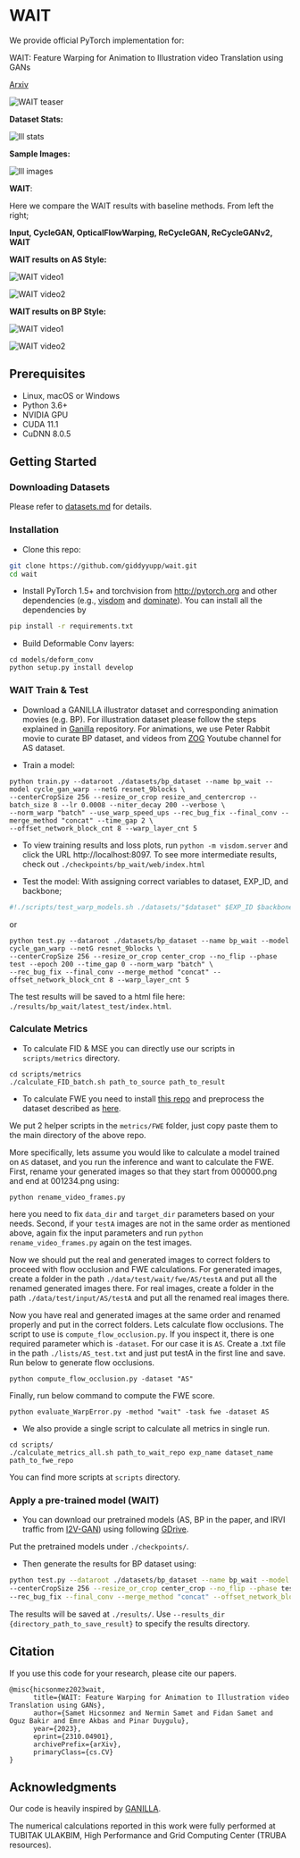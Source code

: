# WAIT

We provide official PyTorch implementation for: 

WAIT: Feature Warping for Animation to Illustration video Translation using GANs

[Arxiv](https://arxiv.org/abs/2310.04901)


![WAIT teaser](docs/figs/BP_seq2_teaser.gif)

**Dataset Stats:**

![Ill stats](docs/figs/dataset_stats.png)

**Sample Images:**

![Ill images](docs/figs/ill_animation_dataset.png)


**WAIT**:

Here we compare the WAIT results with baseline methods.
From left the right; 

**Input, CycleGAN, OpticalFlowWarping, ReCycleGAN, ReCycleGANv2, WAIT** 

**WAIT results on AS Style:**

![WAIT video1](docs/figs/AS_seq1.gif)

![WAIT video2](docs/figs/AS_seq2.gif)

**WAIT results on BP Style:**

![WAIT video1](docs/figs/BP_seq1.gif)

![WAIT video2](docs/figs/BP_seq2.gif)


## Prerequisites
- Linux, macOS or Windows
- Python 3.6+
- NVIDIA GPU
- CUDA 11.1
- CuDNN 8.0.5

## Getting Started

### Downloading Datasets
Please refer to [datasets.md](docs/datasets.md) for details.

### Installation

- Clone this repo:
```bash
git clone https://github.com/giddyyupp/wait.git
cd wait
```

- Install PyTorch 1.5+ and torchvision from http://pytorch.org and other dependencies (e.g., [visdom](https://github.com/facebookresearch/visdom) and [dominate](https://github.com/Knio/dominate)). You can install all the dependencies by
```bash
pip install -r requirements.txt
```

- Build Deformable Conv layers:
```
cd models/deform_conv
python setup.py install develop
```
### WAIT Train & Test

- Download a GANILLA illustrator dataset and corresponding animation movies (e.g. BP). For illustration dataset please follow the steps explained in [Ganilla](https://github.com/giddyyupp/ganilla) repository. For animations, we use Peter Rabbit movie to curate BP dataset, and videos from [ZOG](https://www.youtube.com/@ZogOfficial) Youtube channel for AS dataset.  


- Train a model:
```
python train.py --dataroot ./datasets/bp_dataset --name bp_wait --model cycle_gan_warp --netG resnet_9blocks \ 
--centerCropSize 256 --resize_or_crop resize_and_centercrop --batch_size 8 --lr 0.0008 --niter_decay 200 --verbose \ 
--norm_warp "batch" --use_warp_speed_ups --rec_bug_fix --final_conv --merge_method "concat" --time_gap 2 \ 
--offset_network_block_cnt 8 --warp_layer_cnt 5
```
- To view training results and loss plots, run `python -m visdom.server` and click the URL http://localhost:8097. 
To see more intermediate results, check out `./checkpoints/bp_wait/web/index.html`

- Test the model:
With assigning correct variables to dataset, EXP_ID, and backbone;
```bash
#!./scripts/test_warp_models.sh ./datasets/"$dataset" $EXP_ID $backbone $dataset --norm_warp "batch" --rec_bug_fix --use_warp_speed_ups --final_conv --merge_method "concat"
```
or 
```
python test.py --dataroot ./datasets/bp_dataset --name bp_wait --model cycle_gan_warp --netG resnet_9blocks \ 
--centerCropSize 256 --resize_or_crop center_crop --no_flip --phase test --epoch 200 --time_gap 0 --norm_warp "batch" \
--rec_bug_fix --final_conv --merge_method "concat" --offset_network_block_cnt 8 --warp_layer_cnt 5
```

The test results will be saved to a html file here: `./results/bp_wait/latest_test/index.html`.


### Calculate Metrics

- To calculate FID & MSE you can directly use our scripts in `scripts/metrics` directory.
```
cd scripts/metrics
./calculate_FID_batch.sh path_to_source path_to_result
```

- To calculate FWE you need to install [this repo](https://github.com/phoenix104104/fast_blind_video_consistency) and 
preprocess the dataset described as [here](https://github.com/phoenix104104/fast_blind_video_consistency#evaluation).

We put 2 helper scripts in the `metrics/FWE` folder, just copy paste them to the main directory of the above repo.

More specifically, lets assume you would like to calculate a model trained on `AS` dataset, and you run the inference and want to calculate the FWE. 
First, rename your generated images so that they start from 000000.png and end at 001234.png using:
```
python rename_video_frames.py
```
here you need to fix `data_dir` and `target_dir` parameters based on your needs. 
Second, if your `testA` images are not in the same order as mentioned above, again fix the input parameters and run `python rename_video_frames.py` again on the test images.

Now we should put the real and generated images to correct folders to proceed with flow occlusion and FWE calculations.
For generated images, create a folder in the path `./data/test/wait/fwe/AS/testA` and put all the renamed generated images there.
For real images, create a folder in the path `./data/test/input/AS/testA` and put all the renamed real images there.

Now you have real and generated images at the same order and renamed properly and put in the correct folders. Lets calculate flow occlusions. The script to use is `compute_flow_occlusion.py`.
If you inspect it, there is one required parameter which is `-dataset`. For our case it is `AS`. Create a .txt file in the path `./lists/AS_test.txt` and just put testA in the first line and save. Run below to generate flow occlusions.
```
python compute_flow_occlusion.py -dataset "AS" 
```

Finally, run below command to compute the FWE score.

```
python evaluate_WarpError.py -method "wait" -task fwe -dataset AS
```

- We also provide a single script to calculate all metrics in single run.

```
cd scripts/
./calculate_metrics_all.sh path_to_wait_repo exp_name dataset_name path_to_fwe_repo
```

You can find more scripts at `scripts` directory.

### Apply a pre-trained model (WAIT)
- You can download our pretrained models (AS, BP in the paper, and IRVI traffic from [I2V-GAN](https://github.com/BIT-DA/I2V-GAN)) using following [GDrive](https://drive.google.com/drive/folders/1-SxVeN_MUUeRy6M6cg1XcMOoJGkGujls?usp=sharing).

Put the pretrained models under `./checkpoints/`.

- Then generate the results for BP dataset using:

```bash
python test.py --dataroot ./datasets/bp_dataset --name bp_wait --model cycle_gan_warp --netG resnet_9blocks \ 
--centerCropSize 256 --resize_or_crop center_crop --no_flip --phase test --epoch 200 --time_gap 0 --norm_warp "batch" \
--rec_bug_fix --final_conv --merge_method "concat" --offset_network_block_cnt 8 --warp_layer_cnt 5
```

The results will be saved at `./results/`. Use `--results_dir {directory_path_to_save_result}` to specify the results directory.

## Citation
If you use this code for your research, please cite our papers.
```
@misc{hicsonmez2023wait,
      title={WAIT: Feature Warping for Animation to Illustration video Translation using GANs}, 
      author={Samet Hicsonmez and Nermin Samet and Fidan Samet and Oguz Bakir and Emre Akbas and Pinar Duygulu},
      year={2023},
      eprint={2310.04901},
      archivePrefix={arXiv},
      primaryClass={cs.CV}
}

```
## Acknowledgments
Our code is heavily inspired by [GANILLA](https://github.com/giddyyupp/ganilla).

The numerical calculations reported in this work were fully performed at TUBITAK ULAKBIM, High Performance and Grid Computing Center (TRUBA resources).
